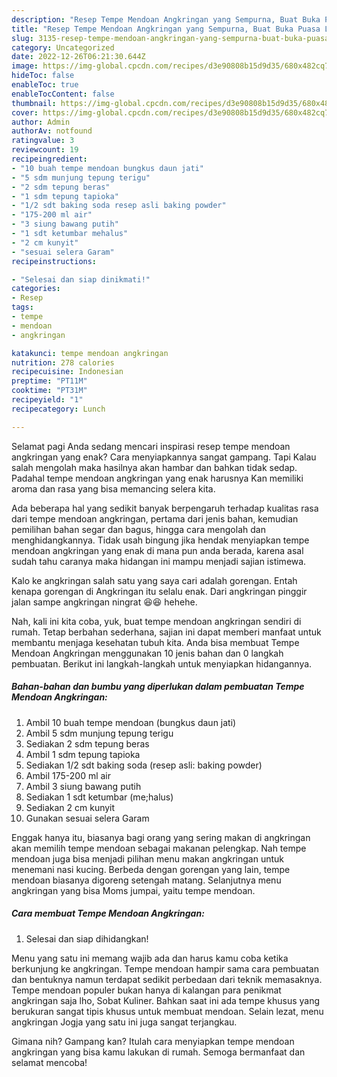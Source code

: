 ```yaml
---
description: "Resep Tempe Mendoan Angkringan yang Sempurna, Buat Buka Puasa Lezat Sekali"
title: "Resep Tempe Mendoan Angkringan yang Sempurna, Buat Buka Puasa Lezat Sekali"
slug: 3135-resep-tempe-mendoan-angkringan-yang-sempurna-buat-buka-puasa-lezat-sekali
category: Uncategorized
date: 2022-12-26T06:21:30.644Z
image: https://img-global.cpcdn.com/recipes/d3e90808b15d9d35/680x482cq70/tempe-mendoan-angkringan-foto-resep-utama.jpg
hideToc: false
enableToc: true
enableTocContent: false
thumbnail: https://img-global.cpcdn.com/recipes/d3e90808b15d9d35/680x482cq70/tempe-mendoan-angkringan-foto-resep-utama.jpg
cover: https://img-global.cpcdn.com/recipes/d3e90808b15d9d35/680x482cq70/tempe-mendoan-angkringan-foto-resep-utama.jpg
author: Admin
authorAv: notfound
ratingvalue: 3
reviewcount: 19
recipeingredient:
- "10 buah tempe mendoan bungkus daun jati"
- "5 sdm munjung tepung terigu"
- "2 sdm tepung beras"
- "1 sdm tepung tapioka"
- "1/2 sdt baking soda resep asli baking powder"
- "175-200 ml air"
- "3 siung bawang putih"
- "1 sdt ketumbar mehalus"
- "2 cm kunyit"
- "sesuai selera Garam"
recipeinstructions:

- "Selesai dan siap dinikmati!"
categories:
- Resep
tags:
- tempe
- mendoan
- angkringan

katakunci: tempe mendoan angkringan 
nutrition: 278 calories
recipecuisine: Indonesian
preptime: "PT11M"
cooktime: "PT31M"
recipeyield: "1"
recipecategory: Lunch

---
```



Selamat pagi Anda sedang mencari inspirasi resep tempe mendoan angkringan yang enak? Cara menyiapkannya sangat gampang. Tapi Kalau salah mengolah maka hasilnya akan hambar dan bahkan tidak sedap. Padahal tempe mendoan angkringan yang enak harusnya Kan memiliki aroma dan rasa yang bisa memancing selera kita.


Ada beberapa hal yang sedikit banyak berpengaruh terhadap kualitas rasa dari tempe mendoan angkringan, pertama dari jenis bahan, kemudian pemilihan bahan segar dan bagus, hingga cara mengolah dan menghidangkannya. Tidak usah bingung jika hendak menyiapkan tempe mendoan angkringan yang enak di mana pun anda berada, karena asal sudah tahu caranya maka hidangan ini mampu menjadi sajian istimewa.

Kalo ke angkringan salah satu yang saya cari adalah gorengan. Entah kenapa gorengan di Angkringan itu selalu enak. Dari angkringan pinggir jalan sampe angkringan ningrat 😆😆 hehehe.


Nah, kali ini kita coba, yuk, buat tempe mendoan angkringan sendiri di rumah. Tetap berbahan sederhana, sajian ini dapat memberi manfaat untuk membantu menjaga kesehatan tubuh kita. Anda bisa membuat Tempe Mendoan Angkringan menggunakan 10 jenis bahan dan 0 langkah pembuatan. Berikut ini langkah-langkah untuk menyiapkan hidangannya.

<!--inarticleads1-->

##### Bahan-bahan dan bumbu yang diperlukan dalam pembuatan Tempe Mendoan Angkringan:

1. Ambil 10 buah tempe mendoan (bungkus daun jati)
1. Ambil 5 sdm munjung tepung terigu
1. Sediakan 2 sdm tepung beras
1. Ambil 1 sdm tepung tapioka
1. Sediakan 1/2 sdt baking soda (resep asli: baking powder)
1. Ambil 175-200 ml air
1. Ambil 3 siung bawang putih
1. Sediakan 1 sdt ketumbar (me;halus)
1. Sediakan 2 cm kunyit
1. Gunakan sesuai selera Garam


Enggak hanya itu, biasanya bagi orang yang sering makan di angkringan akan memilih tempe mendoan sebagai makanan pelengkap. Nah tempe mendoan juga bisa menjadi pilihan menu makan angkringan untuk menemani nasi kucing. Berbeda dengan gorengan yang lain, tempe mendoan biasanya digoreng setengah matang. Selanjutnya menu angkringan yang bisa Moms jumpai, yaitu tempe mendoan. 

<!--inarticleads2-->

##### Cara membuat Tempe Mendoan Angkringan:


1. Selesai dan siap dihidangkan!

Menu yang satu ini memang wajib ada dan harus kamu coba ketika berkunjung ke angkringan. Tempe mendoan hampir sama cara pembuatan dan bentuknya namun terdapat sedikit perbedaan dari teknik memasaknya. Tempe mendoan populer bukan hanya di kalangan para penikmat angkringan saja lho, Sobat Kuliner. Bahkan saat ini ada tempe khusus yang berukuran sangat tipis khusus untuk membuat mendoan. Selain lezat, menu angkringan Jogja yang satu ini juga sangat terjangkau. 

Gimana nih? Gampang kan? Itulah cara menyiapkan tempe mendoan angkringan yang bisa kamu lakukan di rumah. Semoga bermanfaat dan selamat mencoba!
